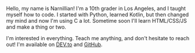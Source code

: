 Hello, my name is Narnillian! I'm a 10th grader in Los Angeles, and I taught myself how to code. I started with Python, learned Kotlin, but then changed my mind and now I'm using C a lot. Sometime soon I'll learn HTML/CSS/JS and make a thing or two.

I'm interested in everything. Teach me anything, and don't hesitate to reach out! I'm available on [DEV.to](https://dev.to/narnillian "DEV.to - Blogging site for developers") and [GitHub](github.com/narnillian "GitHub - You're already here!").
